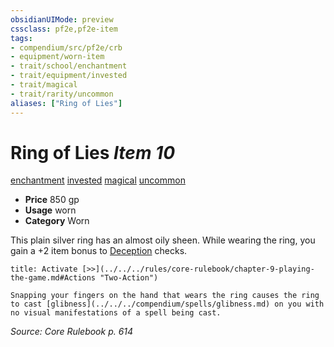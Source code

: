 ```yaml
---
obsidianUIMode: preview
cssclass: pf2e,pf2e-item
tags:
- compendium/src/pf2e/crb
- equipment/worn-item
- trait/school/enchantment
- trait/equipment/invested
- trait/magical
- trait/rarity/uncommon
aliases: ["Ring of Lies"]
---
```

# Ring of Lies *Item 10*  
[enchantment](enchantment.md)  [invested](invested.md)  [magical](magical.md)  [uncommon](uncommon.md)  

- **Price** 850 gp
- **Usage** worn
- **Category** Worn

This plain silver ring has an almost oily sheen. While wearing the ring, you gain a +2 item bonus to [Deception](../../skills.md#Deception) checks.

```ad-embed-ability
title: Activate [>>](../../../rules/core-rulebook/chapter-9-playing-the-game.md#Actions "Two-Action")

Snapping your fingers on the hand that wears the ring causes the ring to cast [glibness](../../../compendium/spells/glibness.md) on you with no visual manifestations of a spell being cast.
```

*Source: Core Rulebook p. 614*
